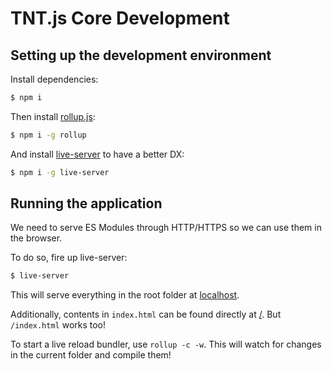 # TNT.js Core Development

## Setting up the development environment

Install dependencies:

```bash
$ npm i
```

Then install [rollup.js](https://rollupjs.org/guide/en/):

```bash
$ npm i -g rollup
```

And install [live-server](https://github.com/tapio/live-server) to have a better DX:

```bash
$ npm i -g live-server
```

## Running the application

We need to serve ES Modules through HTTP/HTTPS so we can use them in the browser.

To do so, fire up live-server:

```bash
$ live-server
```

This will serve everything in the root folder at [localhost](http://127.0.0.1:8080).

Additionally, contents in `index.html` can be found directly at [/](http://127.0.0.1:8080/). But `/index.html` works too!

To start a live reload bundler, use `rollup -c -w`. This will watch for changes in the current folder and compile them!
